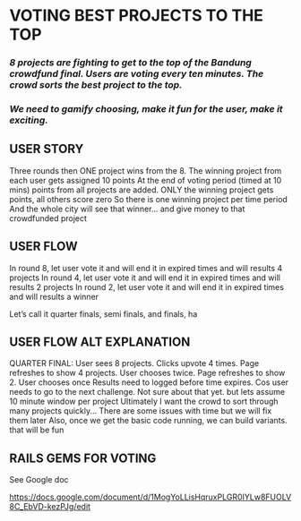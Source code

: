 # VOTING BEST PROJECTS TO THE TOP

### *8 projects are fighting to get to the top of the Bandung crowdfund final. Users are voting every ten minutes. The crowd sorts the best project to the top.* 

### *We need to gamify choosing, make it fun for the user, make it exciting.*
 
## USER STORY

Three rounds then ONE project wins from the 8.
The winning project from each user gets assigned 10 points 
At the end of voting period (timed at 10 mins) points from all projects are added. ONLY the winning project gets points, all others score zero
So there is one winning project per time period
And the whole city will see that winner... and give money to that crowdfunded project

## USER FLOW 
In round 8, let user vote it and will end it in expired times and will results 4 projects
In round 4, let user vote it and will end it in expired times and will results 2 projects
In round 2, let user vote it and will end it in expired times and will results a winner

Let’s call it quarter finals, semi finals, and finals, ha 

## USER FLOW ALT EXPLANATION

QUARTER FINAL: User sees 8 projects. Clicks upvote 4 times. 
Page refreshes to show 4 projects. User chooses twice.
Page refreshes to show 2. User chooses once
Results need to logged before time expires. 
Cos user needs to go to the next challenge. 
Not sure about that yet. but lets assume 10 minute window per project
Ultimately I want the crowd to sort through many projects quickly...
There are some issues with time but we will fix them later
Also, once we get the basic code running, we can build variants. that will be fun


## RAILS GEMS FOR VOTING

See Google doc

https://docs.google.com/document/d/1MogYoLLisHqruxPLGR0IYLw8FUOLV8C_EbVD-kezPJg/edit

